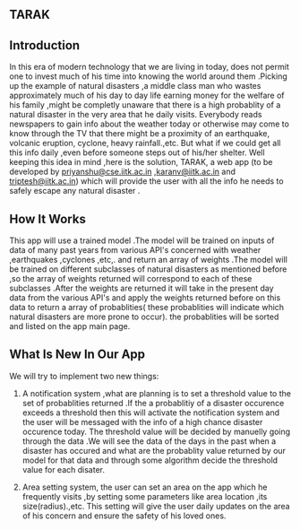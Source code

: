 
## TARAK

## Introduction

In this era of modern technology that we are living in today, does not permit one to invest much of his time into knowing the world around them .Picking up the example of natural disasters ,a middle class man who wastes approximately much of his day to day life earning money for the welfare of his family ,might be completly unaware that there is a high probablity of a natural disaster in the very area that he daily visits. Everybody reads newspapers to gain info about the weather today or otherwise may come to know through the TV that there might be a proximity of an earthquake, volcanic eruption, cyclone, heavy rainfall.,etc. But what if we could get all this info daily ,even before someone steps out of his/her shelter. Well keeping this idea in mind ,here is the solution, TARAK, a web app (to be developed by priyanshu@cse.iitk.ac.in ,karanv@iitk.ac.in and triptesh@iitk.ac.in) which will provide the user with all the info he needs to safely escape any natural disaster .

## How It Works

This app will use a trained model .The model will be trained on inputs of data of many past years from various API's concerned with weather ,earthquakes ,cyclones ,etc,. and return an array of weights .The model will be trained on different subclasses of natural disasters as mentioned before ,so the array of weights returned will correspond to each of these subclasses .After the weights are returned it will take in the present day data from the various API's and apply the weights returned before on this data to return a array of probablities( these probablities will indicate which natural disasters are more prone to occur). the probablities will be sorted and listed on the app main page. 

## What Is New In Our App

We will try to implement two new things:
1) A notification system ,what are planning is to set a threshold value to the set of probablities returned .If the a probablitiy of a disaster occurence exceeds a threshold then this will activate the notification system and the user will be messaged with the info of a high chance disaster occurence today. The threshold value will be decided by manuelly going through the data .We will see the data of the days in the past when a disaster has occured and what are the probablity value returned by our model for that data and through some algorithm decide the threshold value for each disater.

2) Area setting system, the user can set an area on the app which he frequently visits ,by setting some parameters like area location ,its size(radius).,etc. This setting will give the user daily updates on the area of his concern and ensure the safety of his loved ones.

